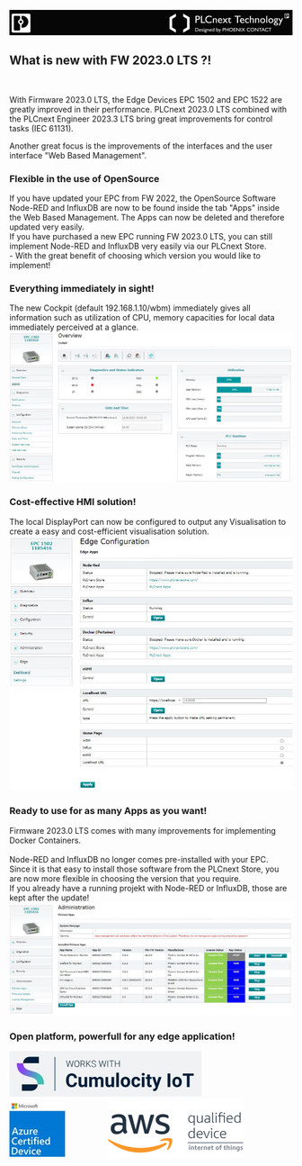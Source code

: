 ![EPC_logo](/FW_2023/images/EPC_logo_plate.jpg)

## What is new with FW 2023.0 LTS ?!
<br>

With Firmware 2023.0 LTS, the Edge Devices EPC 1502 and EPC 1522  are greatly improved in their performance.
PLCnext 2023.0 LTS combined with the PLCnext Engineer 2023.3 LTS bring great improvements for control tasks (IEC 61131).

Another great focus is the improvements of the interfaces and the user interface "Web Based Management".

### Flexible in the use of OpenSource
If you have updated your EPC from FW 2022, the OpenSource Software Node-RED and InfluxDB are now to be found inside the tab "Apps" inside the Web Based Management. The Apps can now be deleted and therefore updated very easily. <br>
If you have purchased a new EPC running FW 2023.0 LTS, you can still implement Node-RED and InfluxDB very easily via our PLCnext Store. <br> - With the great benefit of choosing which version you would like to implement!

### Everything immediately in sight!
The new Cockpit (default 192.168.1.10/wbm) immediately gives all information such as utilization of CPU, memory capacities for local data immediately perceived at a glance. <br>
![00_Cockpit_1](/FW_2023/images/00_Cockpit_1.JPG) <br>

### Cost-effective HMI solution!
The local DisplayPort can now be configured to output any Visualisation to create a easy and cost-efficient visualisation solution. <br>
![00_Cockpit_3](/FW_2023/images/00_Cockpit_3.JPG) <br>

### Ready to use for as many Apps as you want!
Firmware 2023.0 LTS comes with many improvements for implementing Docker Containers. <br>  
Node-RED and InfluxDB no longer comes pre-installed with your EPC. <br> Since it is that easy to install those software from the PLCnext Store, you are now more flexible in choosing the version that you require. <br>
If you already have a running projekt with Node-RED or InfluxDB, those are kept after the update! <br>
![00_Cockpit_2](/FW_2023/images/00_Cockpit_2.JPG) <br>

### Open platform, powerfull for any edge application!
![WorksWithCumulocityIoT](../../FW_2023/images/WorksWithCumulocity.jpg) <br>
![Azure_Certified](/FW_2023/images/Azrue_Certified.jpg)   &emsp; &emsp; &emsp; &emsp;   ![AWS_Certified](/FW_2023/images/AWS_Certified.png)